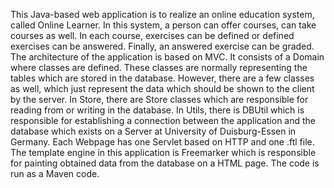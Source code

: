 This Java-based web application is to realize an online education system, called Online Learner. In this system, a person can offer courses, can take courses as well.
In each course, exercises can be defined or defined exercises can be answered. Finally, an answered exercise can be graded.
The architecture of the application is based on MVC. It consists of a Domain where classes are defined. These classes are normally representing the tables which are stored in the database. However, there are a few classes as well, which just represent the data which should be shown to the client by the server. In Store, there are Store classes which are responsible for reading from or writing in the database. In Utils, there is DBUtil which is responsible for establishing a connection between the application and the database which exists on a Server at University of Duisburg-Essen in Germany. Each Webpage has one Servlet based on HTTP and one .ftl file. The template engine in this application is Freemarker which is responsible for painting obtained data from the database on a HTML page. The code is run as a Maven code.
